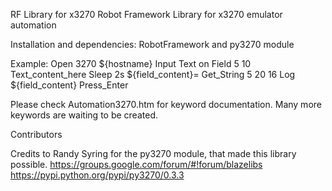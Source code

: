 RF Library for x3270
Robot Framework Library for x3270 emulator automation

Installation and dependencies:
RobotFramework and py3270 module

Example:
Open 3270    ${hostname}
Input Text on Field    5     10     Text_content_here
Sleep     2s
${field_content}=     Get_String     5     20     16
Log     ${field_content}
Press_Enter

Please check Automation3270.htm for keyword documentation. Many more keywords are waiting to be created.

Contributors

Credits to Randy Syring for the py3270 module, that made this library possible.
https://groups.google.com/forum/#!forum/blazelibs
https://pypi.python.org/pypi/py3270/0.3.3



